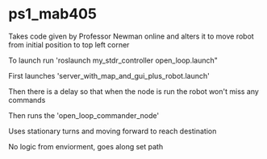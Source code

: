 # ps1_mab405
Takes code given by Professor Newman online and alters it to move robot from initial position to top left corner

To launch run 'roslaunch my_stdr_controller open_loop.launch"

  First launches 'server_with_map_and_gui_plus_robot.launch'
  
  Then there is a delay so that when the node is run the robot won't miss any commands

  Then runs the 'open_loop_commander_node'
  
Uses stationary turns and moving forward to reach destination

No logic from enviorment, goes along set path
